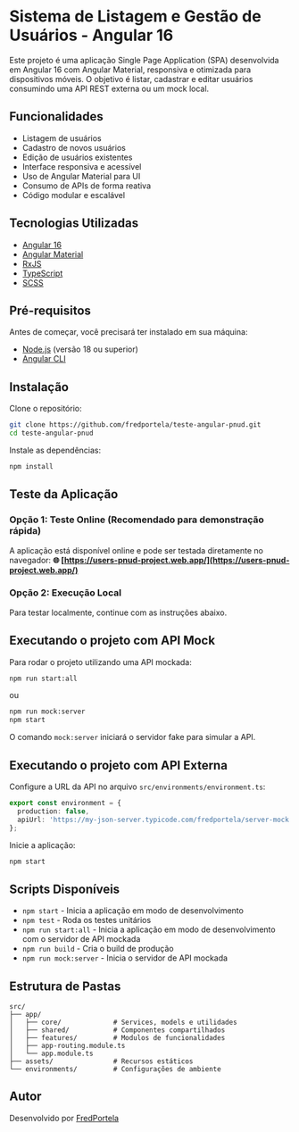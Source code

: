 # Sistema de Listagem e Gestão de Usuários - Angular 16

Este projeto é uma aplicação Single Page Application (SPA) desenvolvida em Angular 16 com Angular Material, responsiva e otimizada para dispositivos móveis. O objetivo é listar, cadastrar e editar usuários consumindo uma API REST externa ou um mock local.

## Funcionalidades

- Listagem de usuários
- Cadastro de novos usuários
- Edição de usuários existentes
- Interface responsiva e acessível
- Uso de Angular Material para UI
- Consumo de APIs de forma reativa
- Código modular e escalável

## Tecnologias Utilizadas

- [Angular 16](https://angular.io/)
- [Angular Material](https://material.angular.io/)
- [RxJS](https://rxjs.dev/)
- [TypeScript](https://www.typescriptlang.org/)
- [SCSS](https://sass-lang.com/)

## Pré-requisitos

Antes de começar, você precisará ter instalado em sua máquina:
- [Node.js](https://nodejs.org/) (versão 18 ou superior)
- [Angular CLI](https://angular.io/cli)

## Instalação

Clone o repositório:
```bash
git clone https://github.com/fredportela/teste-angular-pnud.git
cd teste-angular-pnud
```

Instale as dependências:
```bash
npm install
```

## Teste da Aplicação

### Opção 1: Teste Online (Recomendado para demonstração rápida)
A aplicação está disponível online e pode ser testada diretamente no navegador:
**🌐 [https://users-pnud-project.web.app/](https://users-pnud-project.web.app/)**

### Opção 2: Execução Local
Para testar localmente, continue com as instruções abaixo.

## Executando o projeto com API Mock

Para rodar o projeto utilizando uma API mockada:
```bash
npm run start:all
```
ou
```bash
npm run mock:server
npm start
```
 
O comando `mock:server` iniciará o servidor fake para simular a API.

## Executando o projeto com API Externa

Configure a URL da API no arquivo `src/environments/environment.ts`:
```typescript
export const environment = {
  production: false,
  apiUrl: 'https://my-json-server.typicode.com/fredportela/server-mock'
};
```

Inicie a aplicação:
```bash
npm start
```

## Scripts Disponíveis

- `npm start` - Inicia a aplicação em modo de desenvolvimento
- `npm test` - Roda os testes unitários
- `npm run start:all` - Inicia a aplicação em modo de desenvolvimento com o servidor de API mockada
- `npm run build` - Cria o build de produção
- `npm run mock:server` - Inicia o servidor de API mockada

## Estrutura de Pastas

```plaintext
src/
├── app/
│   ├── core/             # Services, models e utilidades
│   ├── shared/           # Componentes compartilhados
│   ├── features/         # Modulos de funcionalidades
│   ├── app-routing.module.ts
│   └── app.module.ts
├── assets/               # Recursos estáticos
└── environments/         # Configurações de ambiente
```

## Autor

Desenvolvido por [FredPortela](https://github.com/fredportela)
